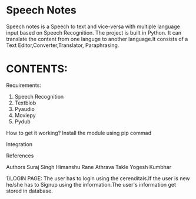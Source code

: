 # Speech Notes
Speech notes is a Speech to text and vice-versa with multiple language input  based on Speech Recognition. The project is built in Python. It can translate the content from one languge to another language.It consists of a Text         Editor,Converter,Translator, Paraphrasing.
# CONTENTS:
Requirements:
1. Speech Recognition
2. Textblob
3. Pyaudio
4. Moviepy
5. Pydub

How to get it working?
Install the module using pip commad

Integration

References

Authors
Suraj Singh
Himanshu Rane
Athrava Takle
Yogesh Kumbhar


1)LOGIN PAGE:
The user has to login using the cerenditals.If the user is new he/she has to Signup using the information.The user's information get stored in database.
